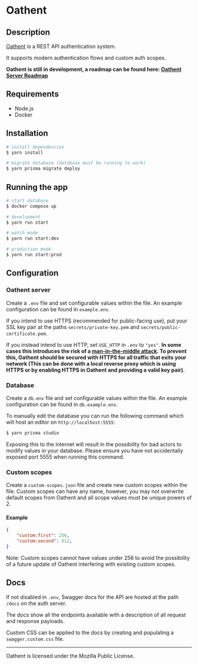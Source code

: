 # Oathent

## Description

[Oathent](https://github.com/Oathent) is a REST API authentication system.

It supports modern authentication flows and custom auth scopes.

**Oathent is still in development, a roadmap can be found here: [Oathent Server Roadmap](https://github.com/orgs/Oathent/projects/1/views/1)**

## Requirements
- Node.js
- Docker

## Installation

```bash
# install dependencies
$ yarn install

# migrate database (database must be running to work)
$ yarn prisma migrate deploy
```

## Running the app

```bash
# start database
$ docker compose up
```
```bash
# development
$ yarn run start

# watch mode
$ yarn run start:dev

# production mode
$ yarn run start:prod
```

## Configuration

### Oathent server
Create a `.env` file and set configurable values within the file. An example configuration can be found in `example.env`.

If you intend to use HTTPS (recommended for public-facing use), put your SSL key pair at the paths `secrets/private-key.pem` and `secrets/public-certificate.pem`.

If you instead intend to use HTTP, set `USE_HTTP` in `.env` to `"yes"`. **In some cases this introduces the risk of a [man-in-the-middle attack](https://wikipedia.org/wiki/Man-in-the-middle_attack). To prevent this, Oathent should be secured with HTTPS for all traffic that exits your network (This can be done with a local reverse proxy which is using HTTPS or by enabling HTTPS in Oathent and providing a valid key pair).**

### Database
Create a `db.env` file and set configurable values within the file. An example configuration can be found in `db.example.env`.

To manually edit the database you can run the following command which will host an editor on `http://localhost:5555`:
```bash
$ yarn prisma studio
```
Exposing this to the internet will result in the possibility for bad actors to modify values in your database. Please ensure you have not accidentally exposed port 5555 when running this command.

### Custom scopes
Create a `custom-scopes.json` file and create new custom scopes within the file. Custom scopes can have any name, however, you may not overwrite default scopes from Oathent and all scope values must be unique powers of 2.

#### Example
```json
{
    "custom:first": 256,
    "custom:second": 512,
}
```
Note: Custom scopes cannot have values under 256 to avoid the possibility of a future update of Oathent interfering with existing custom scopes.


## Docs

If not disabled in `.env`, Swagger docs for the API are hosted at the path `/docs` on the auth server.

The docs show all the endpoints available with a description of all request and response payloads.

Custom CSS can be applied to the docs by creating and populating a `swagger.custom.css` file.

----

Oathent is licensed under the Mozilla Public License.
